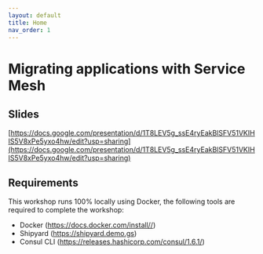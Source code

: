 ```yaml
---
layout: default
title: Home
nav_order: 1 
---
```


# Migrating applications with Service Mesh

## Slides
[https://docs.google.com/presentation/d/1T8LEV5g_ssE4ryEakBlSFV51VKIHIS5V8xPe5yxo4hw/edit?usp=sharing](https://docs.google.com/presentation/d/1T8LEV5g_ssE4ryEakBlSFV51VKIHIS5V8xPe5yxo4hw/edit?usp=sharing)

## Requirements
This workshop runs 100% locally using Docker, the following tools are required to complete the workshop:

* Docker (https://docs.docker.com/install//)
* Shipyard (https://shipyard.demo.gs)
* Consul CLI (https://releases.hashicorp.com/consul/1.6.1/)

